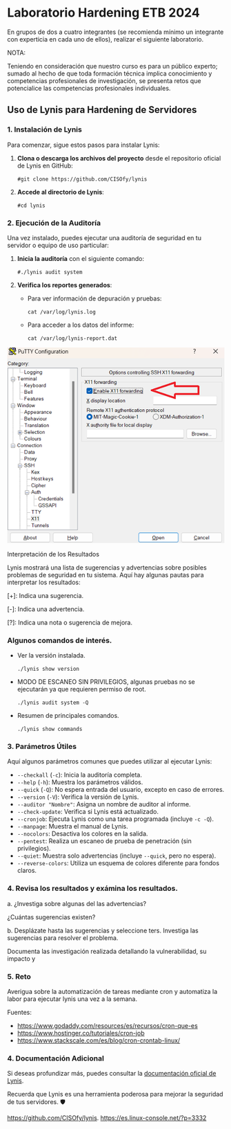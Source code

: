 # Laboratorio Hardening ETB 2024

En grupos de dos a cuatro integrantes (se recomienda mínimo un integrante con experticia en cada uno de ellos), realizar el siguiente laboratorio. 

NOTA: 

Teniendo en consideración que nuestro curso es para un público experto; sumado al hecho de que toda formación técnica implica conocimiento y competencias profesionales de investigación, se presenta retos que potencialice las competencias profesionales individuales.   


## Uso de Lynis para Hardening de Servidores

### 1. Instalación de Lynis
Para comenzar, sigue estos pasos para instalar Lynis:

1. **Clona o descarga los archivos del proyecto** desde el repositorio oficial de Lynis en GitHub:
   ```
   #git clone https://github.com/CISOfy/lynis
   ```

2. **Accede al directorio de Lynis**:
   ```
   #cd lynis
   ```

### 2. Ejecución de la Auditoría
Una vez instalado, puedes ejecutar una auditoría de seguridad en tu servidor o equipo de uso particular:

1. **Inicia la auditoría** con el siguiente comando:
   ```
   #./lynis audit system
   ```

2. **Verifica los reportes generados**:
   - Para ver información de depuración y pruebas:
     ```
     cat /var/log/lynis.log
     ```
   - Para acceder a los datos del informe:
     ```
     cat /var/log/lynis-report.dat
     ```

![lynis](https://github.com/jaiderospina/CIBERSEGURIDAD_ETB/blob/main/images/REPOS/X11_PUTTY.png)

Interpretación de los Resultados

Lynis mostrará una lista de sugerencias y advertencias sobre posibles problemas de seguridad en tu sistema. Aquí hay algunas pautas para interpretar los resultados:

[+]: Indica una sugerencia.

[-]: Indica una advertencia.

[?]: Indica una nota o sugerencia de mejora.


###  Algunos comandos de interés.

 - Ver la versión instalada.

    ```
    ./lynis show version
    ```
 - MODO DE ESCANEO SIN PRIVILEGIOS, algunas pruebas no se ejecutarán ya que requieren permiso de root.
   
    ```
    ./lynis audit system -Q
    ```
 - Resumen de principales comandos. 
   
    ```
    ./lynis show commands
    ```

### 3. Parámetros Útiles
Aquí algunos parámetros comunes que puedes utilizar al ejecutar Lynis:

- `--checkall` (`-c`): Inicia la auditoría completa.
- `--help` (`-h`): Muestra los parámetros válidos.
- `--quick` (`-Q`): No espera entrada del usuario, excepto en caso de errores.
- `--version` (`-V`): Verifica la versión de Lynis.
- `--auditor "Nombre"`: Asigna un nombre de auditor al informe.
- `--check-update`: Verifica si Lynis está actualizado.
- `--cronjob`: Ejecuta Lynis como una tarea programada (incluye `-c -Q`).
- `--manpage`: Muestra el manual de Lynis.
- `--nocolors`: Desactiva los colores en la salida.
- `--pentest`: Realiza un escaneo de prueba de penetración (sin privilegios).
- `--quiet`: Muestra solo advertencias (incluye `--quick`, pero no espera).
- `--reverse-colors`: Utiliza un esquema de colores diferente para fondos claros.


###  4. Revisa los resultados y exámina los resultados.

a. ¿Investiga sobre algunas  del las advertencias?

¿Cuántas sugerencias existen?

b. Desplázate hasta las sugerencias y seleccione ters. Investiga las sugerencias para resolver el problema.

Documenta las investigación realizada detallando la vulnerabilidad, su impacto y 

###  5. Reto

Averigua sobre la automatización de tareas mediante cron y automatiza la labor para ejecutar lynis una vez a la semana.
    
   Fuentes:
   -  https://www.godaddy.com/resources/es/recursos/cron-que-es
   -  https://www.hostinger.co/tutoriales/cron-job
   -  https://www.stackscale.com/es/blog/cron-crontab-linux/

### 4. Documentación Adicional
Si deseas profundizar más, puedes consultar la [documentación oficial de Lynis](https://github.com/CISOfy/lynis).

Recuerda que Lynis es una herramienta poderosa para mejorar la seguridad de tus servidores. 🛡️

https://github.com/CISOfy/lynis.
https://es.linux-console.net/?p=3332
